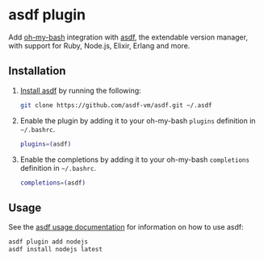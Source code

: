 # asdf plugin

Add [oh-my-bash](https://ohmybash.github.io) integration with [asdf](https://github.com/asdf-vm/asdf), the extendable version manager, with support for Ruby, Node.js, Elixir, Erlang and more.

## Installation

1. [Install asdf](https://github.com/asdf-vm/asdf#setup) by running the following:
    ``` bash
    git clone https://github.com/asdf-vm/asdf.git ~/.asdf
    ```

2. Enable the plugin by adding it to your oh-my-bash `plugins` definition in `~/.bashrc`.
    ``` sh
    plugins=(asdf)
    ```

2. Enable the completions by adding it to your oh-my-bash `completions` definition in `~/.bashrc`.
    ``` sh
    completions=(asdf)
    ```

## Usage

See the [asdf usage documentation](https://github.com/asdf-vm/asdf#usage) for information on how to use asdf:

``` bash
asdf plugin add nodejs
asdf install nodejs latest
```
